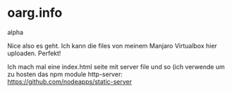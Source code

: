 oarg.info
=========

alpha

Nice also es geht. Ich kann die files von meinem Manjaro Virtualbox hier uploaden. Perfekt!

Ich mach mal eine index.html seite mit server file und so (ich verwende um zu hosten das npm module http-server: https://github.com/nodeapps/static-server
